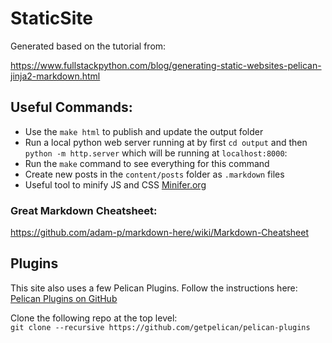# StaticSite

Generated based on the tutorial from:  

https://www.fullstackpython.com/blog/generating-static-websites-pelican-jinja2-markdown.html

## Useful Commands:  

* Use the `make html` to publish and update the output folder
* Run a local python web server running at by first `cd output` and
then `python -m http.server` which will be running at `localhost:8000`:
* Run the `make` command to see everything for this command
* Create new posts in the `content/posts` folder as `.markdown` files
* Useful tool to minify JS and CSS [Minifer.org](https://www.minifier.org)

### Great Markdown Cheatsheet:  
https://github.com/adam-p/markdown-here/wiki/Markdown-Cheatsheet

## Plugins

This site also uses a few Pelican Plugins.  Follow the instructions here:  
[Pelican Plugins on GitHub](https://github.com/getpelican/pelican-plugins)

Clone the following repo at the top level:  
`git clone --recursive https://github.com/getpelican/pelican-plugins`
